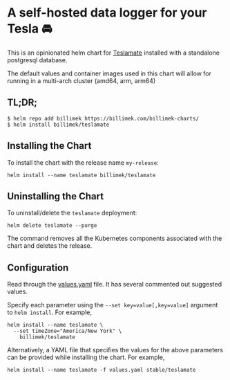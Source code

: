 # A self-hosted data logger for your Tesla 🚘

This is an opinionated helm chart for [Teslamate](https://github.com/adriankumpf/teslamate) installed with a standalone postgresql database.

The default values and container images used in this chart will allow for running in a multi-arch cluster (amd64, arm, arm64)

## TL;DR;

```shell
$ helm repo add billimek https://billimek.com/billimek-charts/
$ helm install billimek/teslamate
```

## Installing the Chart

To install the chart with the release name `my-release`:

```console
helm install --name teslamate billimek/teslamate
```

## Uninstalling the Chart

To uninstall/delete the `teslamate` deployment:

```console
helm delete teslamate --purge
```

The command removes all the Kubernetes components associated with the chart and deletes the release.

## Configuration

Read through the [values.yaml](https://github.com/billimek/billimek-charts/blob/master/charts/teslamate/values.yaml) file. It has several commented out suggested values.

Specify each parameter using the `--set key=value[,key=value]` argument to `helm install`. For example,

```console
helm install --name teslamate \
  --set timeZone="America/New York" \
    billimek/teslamate
```

Alternatively, a YAML file that specifies the values for the above parameters can be provided while installing the chart. For example,

```console
helm install --name teslamate -f values.yaml stable/teslamate
```
